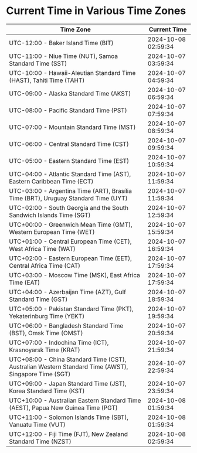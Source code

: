 # Current Time in Various Time Zones

| Time Zone | Current Time |
|-----------|--------------|
| UTC-12:00 - Baker Island Time (BIT) | 2024-10-08 02:59:34 |
| UTC-11:00 - Niue Time (NUT), Samoa Standard Time (SST) | 2024-10-07 03:59:34 |
| UTC-10:00 - Hawaii-Aleutian Standard Time (HAST), Tahiti Time (TAHT) | 2024-10-07 04:59:34 |
| UTC-09:00 - Alaska Standard Time (AKST) | 2024-10-07 06:59:34 |
| UTC-08:00 - Pacific Standard Time (PST) | 2024-10-07 07:59:34 |
| UTC-07:00 - Mountain Standard Time (MST) | 2024-10-07 08:59:34 |
| UTC-06:00 - Central Standard Time (CST) | 2024-10-07 09:59:34 |
| UTC-05:00 - Eastern Standard Time (EST) | 2024-10-07 10:59:34 |
| UTC-04:00 - Atlantic Standard Time (AST), Eastern Caribbean Time (ECT) | 2024-10-07 11:59:34 |
| UTC-03:00 - Argentina Time (ART), Brasília Time (BRT), Uruguay Standard Time (UYT) | 2024-10-07 11:59:34 |
| UTC-02:00 - South Georgia and the South Sandwich Islands Time (SGT) | 2024-10-07 12:59:34 |
| UTC±00:00 - Greenwich Mean Time (GMT), Western European Time (WET) | 2024-10-07 15:59:34 |
| UTC+01:00 - Central European Time (CET), West Africa Time (WAT) | 2024-10-07 16:59:34 |
| UTC+02:00 - Eastern European Time (EET), Central Africa Time (CAT) | 2024-10-07 17:59:34 |
| UTC+03:00 - Moscow Time (MSK), East Africa Time (EAT) | 2024-10-07 17:59:34 |
| UTC+04:00 - Azerbaijan Time (AZT), Gulf Standard Time (GST) | 2024-10-07 18:59:34 |
| UTC+05:00 - Pakistan Standard Time (PKT), Yekaterinburg Time (YEKT) | 2024-10-07 19:59:34 |
| UTC+06:00 - Bangladesh Standard Time (BST), Omsk Time (OMST) | 2024-10-07 20:59:34 |
| UTC+07:00 - Indochina Time (ICT), Krasnoyarsk Time (KRAT) | 2024-10-07 21:59:34 |
| UTC+08:00 - China Standard Time (CST), Australian Western Standard Time (AWST), Singapore Time (SGT) | 2024-10-07 22:59:34 |
| UTC+09:00 - Japan Standard Time (JST), Korea Standard Time (KST) | 2024-10-07 23:59:34 |
| UTC+10:00 - Australian Eastern Standard Time (AEST), Papua New Guinea Time (PGT) | 2024-10-08 01:59:34 |
| UTC+11:00 - Solomon Islands Time (SBT), Vanuatu Time (VUT) | 2024-10-08 01:59:34 |
| UTC+12:00 - Fiji Time (FJT), New Zealand Standard Time (NZST) | 2024-10-08 02:59:34 |
